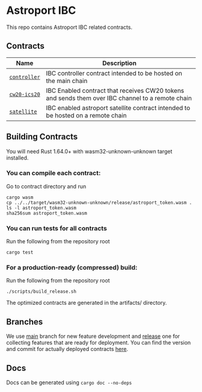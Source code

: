 # Astroport IBC

This repo contains Astroport IBC related contracts.

## Contracts

| Name                           | Description                      |
| ------------------------------ | -------------------------------- |
| [`controller`](contracts/controller) | IBC controller contract intended to be hosted on the main chain |
| [`cw20-ics20`](contracts/cw20-ics20) | IBC Enabled contract that receives CW20 tokens and sends them over IBC channel to a remote chain |
| [`satellite`](contracts/satellite) | IBC enabled astroport satellite contract intended to be hosted on a remote chain |

## Building Contracts

You will need Rust 1.64.0+ with wasm32-unknown-unknown target installed.

### You can compile each contract:
Go to contract directory and run 
    
```
cargo wasm
cp ../../target/wasm32-unknown-unknown/release/astroport_token.wasm .
ls -l astroport_token.wasm
sha256sum astroport_token.wasm
```

### You can run tests for all contracts
Run the following from the repository root

```
cargo test
```

### For a production-ready (compressed) build:
Run the following from the repository root

```
./scripts/build_release.sh
```

The optimized contracts are generated in the artifacts/ directory.

## Branches

We use [main](https://github.com/astroport-fi/astroport-ibc/tree/main) branch for new feature development and [release](https://github.com/astroport-fi/astroport-ibc/tree/release) one for collecting features that are ready for deployment. You can find the version and commit for actually deployed contracts [here](https://github.com/astroport-fi/astroport-changelog).

## Docs

Docs can be generated using `cargo doc --no-deps`

